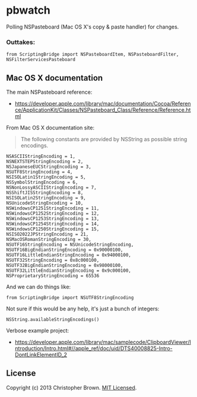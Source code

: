 # pbwatch

Polling NSPasteboard (Mac OS X's copy & paste handler) for changes.

### Outtakes:

    from ScriptingBridge import NSPasteboardItem, NSPasteboardFilter, NSFilterServicesPasteboard


## Mac OS X documentation

The main NSPasteboard reference:

* https://developer.apple.com/library/mac/documentation/Cocoa/Reference/ApplicationKit/Classes/NSPasteboard_Class/Reference/Reference.html

From Mac OS X documentation site:

> The following constants are provided by NSString as possible string encodings.

    NSASCIIStringEncoding = 1,
    NSNEXTSTEPStringEncoding = 2,
    NSJapaneseEUCStringEncoding = 3,
    NSUTF8StringEncoding = 4,
    NSISOLatin1StringEncoding = 5,
    NSSymbolStringEncoding = 6,
    NSNonLossyASCIIStringEncoding = 7,
    NSShiftJISStringEncoding = 8,
    NSISOLatin2StringEncoding = 9,
    NSUnicodeStringEncoding = 10,
    NSWindowsCP1251StringEncoding = 11,
    NSWindowsCP1252StringEncoding = 12,
    NSWindowsCP1253StringEncoding = 13,
    NSWindowsCP1254StringEncoding = 14,
    NSWindowsCP1250StringEncoding = 15,
    NSISO2022JPStringEncoding = 21,
    NSMacOSRomanStringEncoding = 30,
    NSUTF16StringEncoding = NSUnicodeStringEncoding,
    NSUTF16BigEndianStringEncoding = 0x90000100,
    NSUTF16LittleEndianStringEncoding = 0x94000100,
    NSUTF32StringEncoding = 0x8c000100,
    NSUTF32BigEndianStringEncoding = 0x98000100,
    NSUTF32LittleEndianStringEncoding = 0x9c000100,
    NSProprietaryStringEncoding = 65536

And we can do things like:

    from ScriptingBridge import NSUTF8StringEncoding

Not sure if this would be any help, it's just a bunch of integers:

    NSString.availableStringEncodings()

Verbose example project:

* https://developer.apple.com/library/mac/samplecode/ClipboardViewer/Introduction/Intro.html#//apple_ref/doc/uid/DTS40008825-Intro-DontLinkElementID_2

## License

Copyright (c) 2013 Christopher Brown. [MIT Licensed](LICENSE).
